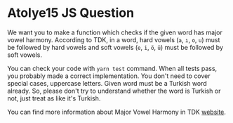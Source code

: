 # Atolye15 JS Question

We want you to make a function which checks if the given word has major vowel harmony. According to TDK, in a word, hard vowels (`a`, `ı`, `o`, `u`) must be followed by hard vowels and soft vowels (`e`, `i`, `ö`, `ü`) must be followed by soft vowels.

You can check your code with `yarn test` command. When all tests pass, you probably made a correct implementation. You don't need to cover special cases, uppercase letters. Given word must be a Turkish word already. So, please don't try to understand whether the word is Turkish or not, just treat as like it's Turkish.

You can find more information about Major Vowel Harmony in TDK [website](http://www.tdk.gov.tr/index.php?option=com_content&id=177:Buyuk-Unlu-).

